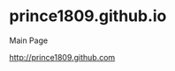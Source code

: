 # prince1809.github.io
Main Page


<a href="http://prince1809.github.com">http://prince1809.github.com</a>
